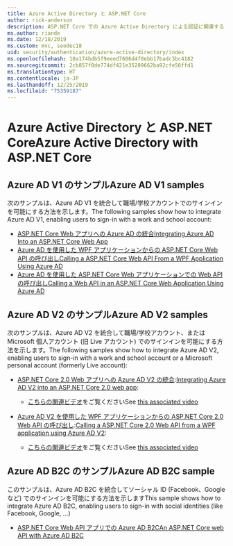 ```yaml
---
title: Azure Active Directory と ASP.NET Core
author: rick-anderson
description: ASP.NET Core での Azure Active Directory による認証に関連するトピックについて説明します。
ms.author: riande
ms.date: 12/18/2019
ms.custom: mvc, seodec18
uid: security/authentication/azure-active-directory/index
ms.openlocfilehash: 10a174bdb5f9eeed7606d4f0ebb17badc3bc4182
ms.sourcegitcommit: 2cb857f0de774df421e35289662ba92cfe56ffd1
ms.translationtype: HT
ms.contentlocale: ja-JP
ms.lasthandoff: 12/25/2019
ms.locfileid: "75359187"
---
```

# <a name="azure-active-directory-with-aspnet-core"></a><span data-ttu-id="6b17c-103">Azure Active Directory と ASP.NET Core</span><span class="sxs-lookup"><span data-stu-id="6b17c-103">Azure Active Directory with ASP.NET Core</span></span>

## <a name="azure-ad-v1-samples"></a><span data-ttu-id="6b17c-104">Azure AD V1 のサンプル</span><span class="sxs-lookup"><span data-stu-id="6b17c-104">Azure AD V1 samples</span></span>

<span data-ttu-id="6b17c-105">次のサンプルは、Azure AD V1 を統合して職場/学校アカウントでのサインインを可能にする方法を示します。</span><span class="sxs-lookup"><span data-stu-id="6b17c-105">The following samples show how to integrate Azure AD V1, enabling users to sign-in with a work and school account:</span></span>
* [<span data-ttu-id="6b17c-106">ASP.NET Core Web アプリへの Azure AD の統合</span><span class="sxs-lookup"><span data-stu-id="6b17c-106">Integrating Azure AD Into an ASP.NET Core Web App</span></span>](https://github.com/Azure-Samples/ms-identity-aspnetcore-webapp-tutorial)
* [<span data-ttu-id="6b17c-107">Azure AD を使用した WPF アプリケーションからの ASP.NET Core Web API の呼び出し</span><span class="sxs-lookup"><span data-stu-id="6b17c-107">Calling a ASP.NET Core Web API From a WPF Application Using Azure AD</span></span>](https://github.com/Azure-Samples/active-directory-dotnet-native-aspnetcore)
* [<span data-ttu-id="6b17c-108">Azure AD を使用した ASP.NET Core Web アプリケーションでの Web API の呼び出し</span><span class="sxs-lookup"><span data-stu-id="6b17c-108">Calling a Web API in an ASP.NET Core Web Application Using Azure AD</span></span>](https://azure.microsoft.com/documentation/samples/active-directory-dotnet-webapp-webapi-openidconnect-aspnetcore/)

## <a name="azure-ad-v2-samples"></a><span data-ttu-id="6b17c-109">Azure AD V2 のサンプル</span><span class="sxs-lookup"><span data-stu-id="6b17c-109">Azure AD V2 samples</span></span>

<span data-ttu-id="6b17c-110">次のサンプルは、Azure AD V2 を統合して職場/学校アカウント、または Microsoft 個人アカウント (旧 Live アカウント) でのサインインを可能にする方法を示します。</span><span class="sxs-lookup"><span data-stu-id="6b17c-110">The following samples show how to integrate Azure AD V2, enabling users to sign-in with a work and school account or a Microsoft personal account (formerly Live account):</span></span>
* <span data-ttu-id="6b17c-111">[ASP.NET Core 2.0 Web アプリへの Azure AD V2 の統合](https://github.com/Azure-Samples/active-directory-aspnetcore-webapp-openidconnect-v2):</span><span class="sxs-lookup"><span data-stu-id="6b17c-111">[Integrating Azure AD V2 into an ASP.NET Core 2.0 web app](https://github.com/Azure-Samples/active-directory-aspnetcore-webapp-openidconnect-v2):</span></span> 
  * <span data-ttu-id="6b17c-112">[こちらの関連ビデオ](https://channel9.msdn.com/Events/Build/2018/THR5001)をご覧ください</span><span class="sxs-lookup"><span data-stu-id="6b17c-112">See [this associated video](https://channel9.msdn.com/Events/Build/2018/THR5001)</span></span> 

* <span data-ttu-id="6b17c-113">[Azure AD V2 を使用した WPF アプリケーションからの ASP.NET Core 2.0 Web API の呼び出し](https://github.com/azure-samples/active-directory-dotnet-native-aspnetcore-v2):</span><span class="sxs-lookup"><span data-stu-id="6b17c-113">[Calling a ASP.NET Core 2.0 Web API from a WPF application using Azure AD V2](https://github.com/azure-samples/active-directory-dotnet-native-aspnetcore-v2):</span></span> 
  * <span data-ttu-id="6b17c-114">[こちらの関連ビデオ](https://channel9.msdn.com/Events/Build/2018/THR5000)をご覧ください</span><span class="sxs-lookup"><span data-stu-id="6b17c-114">See [this associated video](https://channel9.msdn.com/Events/Build/2018/THR5000)</span></span>

## <a name="azure-ad-b2c-sample"></a><span data-ttu-id="6b17c-115">Azure AD B2C のサンプル</span><span class="sxs-lookup"><span data-stu-id="6b17c-115">Azure AD B2C sample</span></span>

<span data-ttu-id="6b17c-116">このサンプルは、Azure AD B2C を統合してソーシャル ID (Facebook、Google など) でのサインインを可能にする方法を示します</span><span class="sxs-lookup"><span data-stu-id="6b17c-116">This sample shows how to integrate Azure AD B2C, enabling users to sign-in with social identities (like Facebook, Google, ...)</span></span>
* [<span data-ttu-id="6b17c-117">ASP.NET Core Web API アプリでの Azure AD B2C</span><span class="sxs-lookup"><span data-stu-id="6b17c-117">An ASP.NET Core web API with Azure AD B2C</span></span>](https://azure.microsoft.com/resources/samples/active-directory-b2c-dotnetcore-webapi/)
